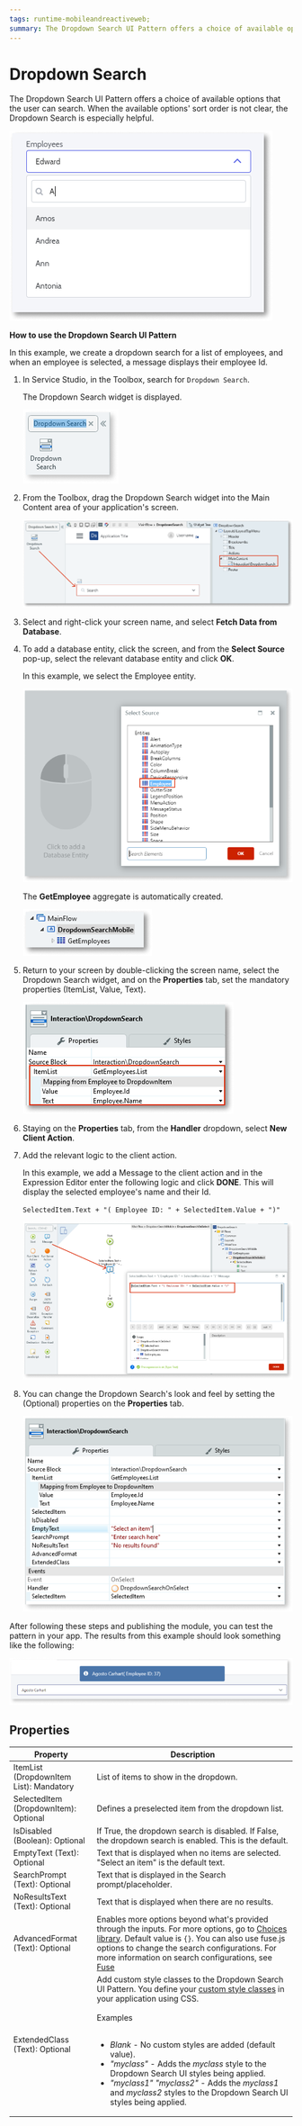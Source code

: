 ```yaml
---
tags: runtime-mobileandreactiveweb;
summary: The Dropdown Search UI Pattern offers a choice of available options that the user can search.
---
```


# Dropdown Search

The Dropdown Search UI Pattern offers a choice of available options that the user can search. When the available options' sort order is not clear, the Dropdown Search is especially helpful.

![](<images/dropdownsearch-1-ss.png>)

**How to use the Dropdown Search UI Pattern**

In this example, we create a dropdown search for a list of employees, and when an employee is selected, a message displays their employee Id. 

1. In Service Studio, in the Toolbox, search for `Dropdown Search`.

    The Dropdown Search widget is displayed.

    ![](<images/dropdownsearch-2-ss.png>)

1. From the Toolbox, drag the Dropdown Search widget into the Main Content area of your application's screen.

    ![](<images/dropdownsearch-3-ss.png>)

1. Select and right-click your screen name, and select **Fetch Data from Database**.

1. To add a database entity, click the screen, and from the **Select Source** pop-up, select the relevant database entity and click **OK**.

    In this example, we select the Employee entity. 

    ![](<images/dropdownsearch-4-ss.png>)

    The **GetEmployee** aggregate is automatically created.
    
    ![](<images/dropdownsearch-6-ss.png>)

1. Return to your screen by double-clicking the screen name, select the Dropdown Search widget, and on the **Properties** tab, set the mandatory properties (ItemList, Value, Text).

    ![](<images/dropdownsearch-5-ss.png>)

1. Staying on the **Properties** tab, from the **Handler** dropdown, select **New Client Action**.

1. Add the relevant logic to the client action. 

   In this example, we add a Message to the client action and in the Expression Editor enter the following logic and click **DONE**. This will display the selected employee's name and their Id. 
    
    ``SelectedItem.Text + "( Employee ID: " + SelectedItem.Value + ")" ``

    ![](<images/dropdownsearch-9-ss.png>)

1. You can change the Dropdown Search's look and feel by setting the (Optional) properties on the **Properties** tab.

    ![](<images/dropdownsearch-10-ss.png>)

After following these steps and publishing the module, you can test the pattern in your app. The results from this example should look something like the following:

![](<images/dropdownsearch-8-ss.png>)

## Properties

| **Property** |  **Description** |
|---|---|
| ItemList (DropdownItem List): Mandatory| List of items to show in the dropdown.|
| SelectedItem (DropdownItem): Optional| Defines a preselected item from the dropdown list. |
| IsDisabled (Boolean): Optional | If True, the dropdown search is disabled. If False, the dropdown search is enabled. This is the default.|
| EmptyText (Text): Optional | Text that is displayed when no items are selected. "Select an item" is the default text.|
| SearchPrompt (Text): Optional |Text that is displayed in the Search prompt/placeholder. |
| NoResultsText (Text): Optional |Text that is displayed when there are no results. |
| AdvancedFormat (Text): Optional   | Enables more options beyond what's provided through the inputs. For more options, go to [Choices library](https://github.com/jshjohnson/Choices). Default value is `{}`. You can also use fuse.js options to change the search configurations. For more information on search configurations, see [Fuse](https://fusejs.io/)|
| ExtendedClass (Text): Optional  |  Add custom style classes to the Dropdown Search UI Pattern. You define your [custom style classes](../../../look-feel/css.md) in your application using CSS.<br/><br/>Examples<br/><br/> <ul><li>_Blank_ - No custom styles are added (default value).</li><li>_"myclass"_ - Adds the _myclass_ style to the Dropdown Search UI styles being applied.</li><li>_"myclass1" "myclass2"_ - Adds the _myclass1_ and _myclass2_ styles to the Dropdown Search UI styles being applied.</li></ul> |
  
